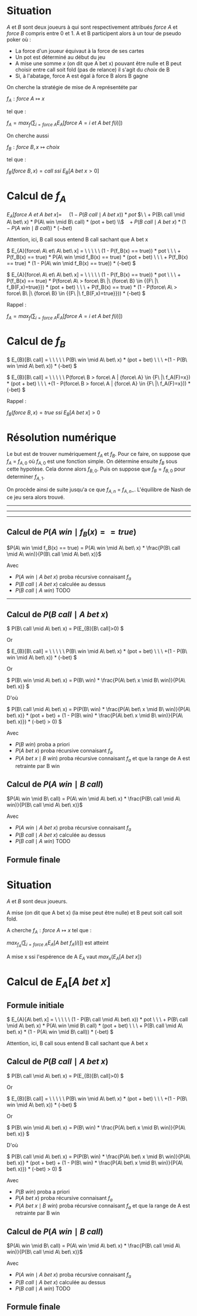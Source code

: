 # Situation

*A* et *B* sont deux joueurs à qui sont respectivement attribués *force A* et *force B* compris entre 0 et 1.
A et B participent alors à un tour de pseudo poker où :
- La force d'un joueur équivaut à la force de ses cartes
- Un pot est déterminé au début du jeu
- A mise une somme *x* (on dit que A bet x) pouvant être nulle et B peut choisir entre call soit fold (pas de relance) il s'agit du *choix* de B
- Si, à l'abatage, force A est égal à force B alors B gagne

On cherche la stratégie de mise de A représentéte par 

$f_A : force\ A \mapsto x$

tel que :

$f_A = max_{f}(\sum_{i = force\ A} E_{A}[force\ A=i\ et \ A\ bet\ f(i)])$

On cherche aussi 

$f_B : force\ B, x \mapsto choix$

tel que :

$f_B(force\ B, x) = call\ ssi\ E_{B}[A\ bet\ x > 0]$


# Calcul de $f_A$

$E_{A}[force\ A\ et\ A\ bet\ x] =$
$\ \ \ \ (1 - P(B\ call \mid A\ bet\ x)) * pot$
$\ \ + P(B\ call \mid A\ bet\ x) * P(A\ win \mid B\ call) * (pot + bet)  \\$
$\ \ + P(B\ call \mid A\ bet\ x) * (1 - P(A\ win \mid B\ call)) * (-bet)$

Attention, ici, B call sous entend B call sachant que A bet x

$
E_{A}[force\ A\ et\ A\ bet\ x] =                                                                   \\
\ \ \ \ (1 - P(f_B(x) == true)) * pot                           \\
\ \ + P(f_B(x) == true) * P(A\ win \mid f_B(x) == true) * (pot + bet)  \\
\ \ + P(f_B(x) == true) * (1 - P(A\ win \mid f_B(x) == true)) * (-bet)
$

$
E_{A}[force\ A\ et\ A\ bet\ x] =                                                                   \\
\ \ \ \ (1 - P(f_B(x) == true)) * pot                           \\
\ \ + P(f_B(x) == true) * P(force\ A\ > force\ B\ |\ {force\ B} \in {\{F\ |\ f_B(F,x)=true\}}) * (pot + bet)  \\
\ \ + P(f_B(x) == true) * (1 - P(force\ A\ > force\ B\ |\ {force\ B} \in {\{F\ |\ f_B(F,x)=true\}})) * (-bet)
$

Rappel :

$f_A = max_{f}(\sum_{i = force\ A} E_{A}[force\ A=i\ et\ A\ bet\ f(i)])$


# Calcul de $f_B$

$
E_{B}[B\ call] =                                           \\
            \ \ \ \ P(B\ win \mid A\ bet\ x) * (pot + bet) \\
            \ \ +(1 - P(B\ win \mid A\ bet\ x)) * (-bet)
$

$
E_{B}[B\ call] =                                           \\
            \ \ \ \ P(force\ B > force\ A | {force\ A} \in \{F\ |\ f_A(F)=x\}) * (pot + bet) \\
            \ \ +(1 - P(force\ B > force\ A | {force\ A} \in \{F\ |\ f_A(F)=x\})) * (-bet)
$

Rappel :

$f_B(force\ B, x) = true\ ssi\ E_{B}[A\ bet\ x] > 0$

# Résolution numérique

Le but est de trouver numériquement $f_A$ et $f_B$.
Pour ce faire, on suppose que $f_A$ = $f_{A,0}$ où $f_{A,0}$ est une fonction simple.
On détermine ensuite $f_B$ sous cette hypotèse.
Cela donne alors $f_{B,0}$. Puis on suppose que $f_B = f_{B,0}$ pour determiner $f_{A,1}$.

On procède ainsi de suite jusqu'a ce que $f_{A,n}$ = $f_{A,n-}$. L'équilibre de Nash de ce jeu sera alors trouvé.

--------------------------------------------------------------------

--------------------------------------------------------------------

--------------------------------------------------------------------







## Calcul de $P(A\ win \mid f_B(x) == true)$

$P(A\ win \mid f_B(x) == true) = P(A\ win \mid A\ bet\ x) * \frac{P(B\ call \mid A\ win)}{P(B\ call \mid A\ bet\ x)}$

Avec

- $P(A\ win \mid A\ bet\ x)$ proba récursive connaisant $f_a$
- $P(B\ call \mid A\ bet\ x)$ calculée au dessus
- $P(B\ call \mid A\ win)$ TODO









------------------------------
## Calcul de $P(B\ call \mid A\ bet\ x)$

$
P(B\ call \mid A\ bet\ x) = P(E_{B}[B\ call]>0)
$

Or 

$
E_{B}[B\ call] =                                           \\
            \ \ \ \ P(B\ win \mid A\ bet\ x) * (pot + bet) \\
            \ \ +(1 - P(B\ win \mid A\ bet\ x)) * (-bet)
$

Or

$
P(B\ win \mid A\ bet\ x) = P(B\ win) * \frac{P(A\ bet\ x \mid B\ win)}{P(A\ bet\ x)}
$

D'où

$
P(B\ call \mid A\ bet\ x) = P(P(B\ win) * \frac{P(A\ bet\ x \mid B\ win)}{P(A\ bet\ x)} * (pot + bet) + (1 - P(B\ win) * \frac{P(A\ bet\ x \mid B\ win)}{P(A\ bet\ x)}) * (-bet) > 0)
$

Avec

- $P(B\ win)$ proba a priori
- $P(A\ bet\ x)$ proba récursive connaisant $f_a$
- $P(A\ bet\ x \mid B\ win)$ proba récursive connaisant $f_a$ et que la range de A est retrainte par B win

## Calcul de $P(A\ win \mid B\ call)$

$P(A\ win \mid B\ call) = P(A\ win \mid A\ bet\ x) * \frac{P(B\ call \mid A\ win)}{P(B\ call \mid A\ bet\ x)}$

Avec

- $P(A\ win \mid A\ bet\ x)$ proba récursive connaisant $f_a$
- $P(B\ call \mid A\ bet\ x)$ calculée au dessus
- $P(B\ call \mid A\ win)$ TODO

## Formule finale





# Situation

*A* et *B* sont deux joueurs.

A mise (on dit que A bet x) (la mise peut être nulle) et B peut soit call soit fold.

A cherche $f_A : force\ A \mapsto x$ tel que :

$max_{f_A}(\sum_{i = force\ A} E_{A}[A\ bet\ f_A(i)])$ est atteint

A mise x ssi l'espérence de A $E_{A}$ vaut $max_{x}(E_{A}[A\ bet\ x])$

# Calcul de $E_{A}[A\ bet\ x]$

## Formule initiale

$
E_{A}[A\ bet\ x] =                                                                  \\
            \ \ \ \ (1 - P(B\ call \mid A\ bet\ x)) * pot                           \\
            \ \ + P(B\ call \mid A\ bet\ x) * P(A\ win \mid B\ call) * (pot + bet)  \\
            \ \ + P(B\ call \mid A\ bet\ x) * (1 - P(A\ win \mid B\ call)) * (-bet)
$

Attention, ici, B call sous entend B call sachant que A bet x

## Calcul de $P(B\ call \mid A\ bet\ x)$

$
P(B\ call \mid A\ bet\ x) = P(E_{B}[B\ call]>0)
$

Or 

$
E_{B}[B\ call] =                                           \\
            \ \ \ \ P(B\ win \mid A\ bet\ x) * (pot + bet) \\
            \ \ +(1 - P(B\ win \mid A\ bet\ x)) * (-bet)
$

Or

$
P(B\ win \mid A\ bet\ x) = P(B\ win) * \frac{P(A\ bet\ x \mid B\ win)}{P(A\ bet\ x)}
$

D'où

$
P(B\ call \mid A\ bet\ x) = P(P(B\ win) * \frac{P(A\ bet\ x \mid B\ win)}{P(A\ bet\ x)} * (pot + bet) + (1 - P(B\ win) * \frac{P(A\ bet\ x \mid B\ win)}{P(A\ bet\ x)}) * (-bet) > 0)
$

Avec

- $P(B\ win)$ proba a priori
- $P(A\ bet\ x)$ proba récursive connaisant $f_a$
- $P(A\ bet\ x \mid B\ win)$ proba récursive connaisant $f_a$ et que la range de A est retrainte par B win

## Calcul de $P(A\ win \mid B\ call)$

$P(A\ win \mid B\ call) = P(A\ win \mid A\ bet\ x) * \frac{P(B\ call \mid A\ win)}{P(B\ call \mid A\ bet\ x)}$

Avec

- $P(A\ win \mid A\ bet\ x)$ proba récursive connaisant $f_a$
- $P(B\ call \mid A\ bet\ x)$ calculée au dessus
- $P(B\ call \mid A\ win)$ TODO

## Formule finale

